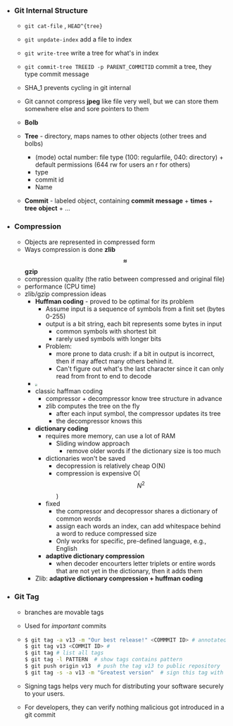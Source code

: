 * ### Git Internal Structure

  * `git cat-file` , `HEAD^{tree}`
  * `git unpdate-index`  add a file to index
  * `git write-tree` write a tree for what's in index
  * `git commit-tree TREEID -p PARENT_COMMITID` commit a tree, they type commit message
  * SHA_1 prevents cycling in git internal
  * Git cannot compress **jpeg** like file very well, but we can store them somewhere else and sore pointers to them
  
  * **Bolb**
  * **Tree** - directory, maps names to other objects (other trees and bolbs)
    * (mode) octal number: file type (100: regularfile, 040: directory) + default permissions (644 rw for users an r for others)
    * type 
    * commit id
    * Name
  * **Commit** - labeled object, containing **commit** **message** + **times** + **tree** **object** + ...

* ### Compression

  * Objects are represented in compressed form
  * Ways compression is done  **zlib $$ \approx $$ gzip**
  * compression quality (the ratio between compressed and original file)
  * performance (CPU time)
  * zlib/gzip compression ideas
    * **Huffman coding** - proved to be optimal for its problem
      * Assume input is a sequence of symbols from a finit set (bytes 0-255)
      * output is a bit string, each bit represents some bytes in input
        * common symbols with shortest bit
        * rarely used symbols with longer bits
      * Problem: 
        * more prone to data crush: if a bit in output is incorrect, then if may affect many others behind it. 
        * Can't figure out what's the last character since it can only read from front to end to decode
    * <img src="/Users/qianli/Downloads/Huffman_coding_example.png" style="zoom:30%;" />
    * classic haffman coding
      * compressor + decompressor know tree structure in advance
      * zlib computes the tree on the fly
        * after each input symbol, the compressor updates its tree
        * the decompressor knows this
    * **dictionary coding** 
      * requires more memory, can use a lot of RAM
        * Sliding window approach
          * remove older words if the dictionary size is too much
      * dictionaries won't be saved
        * decopression is relatively cheap O(N)
        * compression is expensive O($$N^2$$)
      * fixed
        * the compressor and decopressor shares a dictionary of common words
        * assign each words an index, can add whitespace behind a word to reduce compressed size
        * Only works for specific, pre-defined language, e.g., English
      * **adaptive dictionary compression**
        * when decoder encourters letter triplets or entire words that are not yet in the dictionary, then it adds them
    * Zlib: **adaptive dictionary compression + huffman coding**

* ### Git Tag

  * branches are movable tags

  * Used for *important* commits

  * ```sh
    $ git tag -a v13 -m "Our best release!" <COMMMIT ID> # annotated tag, heavier weight tag (message)
    $ git tag v13 <COMMIT ID> # 
    $ git tag # list all tags
    $ git tag -l PATTERN  # show tags contains pattern
    $ git push origin v13  # push the tag v13 to public repository
    $ git tag -s -a v13 -m "Greatest version"  # sign this tag with my GPG key (public/private key)
    ```

  *  Signing tags helps very much for distributing your software securely to your users.

  * For developers, they can verify nothing malicious got introduced in a git commit